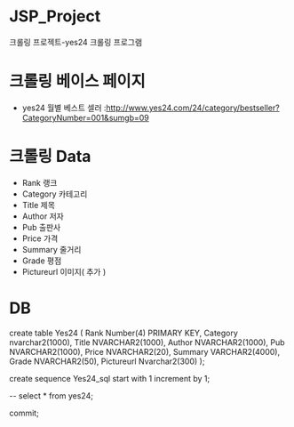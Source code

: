 # JSP_Project
크롤링 프로젝트-yes24 크롤링 프로그램 

# 크롤링 베이스 페이지
- yes24 월별 베스트 셀러 :http://www.yes24.com/24/category/bestseller?CategoryNumber=001&sumgb=09

# 크롤링 Data
- Rank 랭크
- Category 카테고리
- Title 제목
- Author 저자
- Pub 출판사
- Price  가격
- Summary 줄거리
- Grade 평점 
- Pictureurl 이미지( 추가 )

# DB

create table Yes24 (
Rank Number(4) PRIMARY KEY,
Category nvarchar2(1000),
Title NVARCHAR2(1000),
Author  NVARCHAR2(1000),
Pub  NVARCHAR2(1000),
Price  NVARCHAR2(20),
Summary  VARCHAR2(4000),
Grade NVARCHAR2(50),
Pictureurl Nvarchar2(300)
);

create sequence Yes24_sql
start with 1
increment by 1;

-- select * from yes24;

commit;

